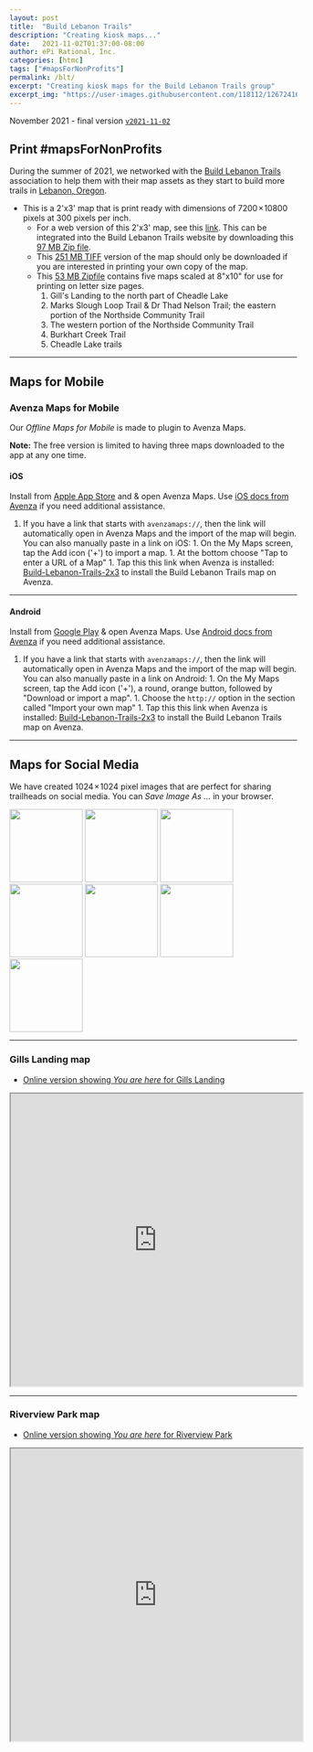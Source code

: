 ```yaml
---
layout: post
title:  "Build Lebanon Trails"
description: "Creating kiosk maps..."
date:   2021-11-02T01:37:00-08:00
author: ePi Rational, Inc.
categories: [htmc]
tags: ["#mapsForNonProfits"]
permalink: /blt/
excerpt: "Creating kiosk maps for the Build Lebanon Trails group"
excerpt_img: "https://user-images.githubusercontent.com/118112/126724167-50e08d98-a3b1-461a-911a-1514885a0af8.png"
---
```


November 2021 - final version [`v2021-11-02`](https://github.com/roblabs/maps-for-non-profits/releases/tag/v2021-11-02)

## Print #mapsForNonProfits

During the summer of 2021, we networked with the [Build Lebanon Trails](https://BuildLebanonTrails.com) association to help them with their map assets as they start to build more trails in [Lebanon, Oregon](https://roblabs.com/97355).

* This is a 2'x3' map that is print ready with dimensions of 7200 × 10800 pixels at 300 pixels per inch.
  * For a web version of this 2'x3' map, see this [link](https://s3.us-west-2.amazonaws.com/com.roblabs.yellow-dog/tmp/blt/20211101/leaflet-2021.html).  This can be integrated into the Build Lebanon Trails website by downloading this [97 MB Zip file](https://github.com/roblabs/maps-for-non-profits/releases/download/v2021-11-02/BuildLebanonTrails.com-online-map.zip).
  * This [251 MB TIFF](https://github.com/roblabs/maps-for-non-profits/releases/download/v2021-11-02/Build-Lebanon-Trails-2x3.tif) version of the map should only be downloaded if you are interested in printing your own copy of the map.
  * This [53 MB Zipfile](https://github.com/roblabs/maps-for-non-profits/releases/download/v2021-11-02/Build-Lebanon-Trails-8x10.zip) contains five maps scaled at 8"x10" for use for printing on letter size pages.
    1. Gill's Landing to the north part of Cheadle Lake
    2. Marks Slough Loop Trail & Dr Thad Nelson Trail; the eastern portion of the Northside Community Trail
    3. The western portion of the Northside Community Trail
    4. Burkhart Creek Trail
    5. Cheadle Lake trails


---

## Maps for Mobile

### Avenza Maps for Mobile

Our *Offline Maps for Mobile* is made to plugin to Avenza Maps.

**Note:** The free version is limited to having three maps downloaded to the app at any one time.

#### iOS

Install from [Apple App Store](https://apps.apple.com/us/app/avenza-maps/id388424049) and & open Avenza Maps.  Use [iOS docs from Avenza](https://support.avenzamaps.com/hc/en-us/articles/360035432331-Importing-maps-from-custom-locations) if you need additional assistance.
  1. If you have a link that starts with `avenzamaps://`, then the link will automatically open in Avenza Maps and the import of the map will begin.  You can also manually paste in a link on iOS:
    1. On the My Maps screen, tap the Add icon ('+') to import a map.
    1. At the bottom choose "Tap to enter a URL of a Map"
    1. Tap this this link when Avenza is installed: [Build-Lebanon-Trails-2x3](avenzamaps://github.com/roblabs/maps-for-non-profits/releases/download/v2021-11-02/Build-Lebanon-Trails-2x3.tif) to install the Build Lebanon Trails map on Avenza.


---

#### Android

Install from [Google Play](https://play.google.com/store/apps/details?id=com.Avenza) & open Avenza Maps.  Use [Android docs from Avenza](https://support.avenzamaps.com/hc/en-us/articles/360034714392-Importing-maps-from-custom-locations) if you need additional assistance.
  1. If you have a link that starts with `avenzamaps://`, then the link will automatically open in Avenza Maps and the import of the map will begin.  You can also manually paste in a link on Android:
    1. On the My Maps screen, tap the Add icon ('+'), a round, orange button, followed by "Download or import a map".
    1. Choose the `http://` option in the section called "Import your own map"
    1. Tap this this link when Avenza is installed: [Build-Lebanon-Trails-2x3](avenzamaps://github.com/roblabs/maps-for-non-profits/releases/download/v2021-11-02/Build-Lebanon-Trails-2x3.tif) to install the Build Lebanon Trails map on Avenza.

---

## Maps for Social Media

We have created 1024 × 1024 pixel images that are perfect for sharing trailheads on social media.  You can *Save Image As ...* in your browser.

<img width="128px" src="https://github.com/roblabs/maps-for-non-profits/releases/download/v2021-11-02/BuildLebanonTrails-Facebook-3.png">
<img width="128px" src="https://github.com/roblabs/maps-for-non-profits/releases/download/v2021-11-02/BuildLebanonTrails-Facebook-4.png">
<img width="128px" src="https://github.com/roblabs/maps-for-non-profits/releases/download/v2021-11-02/BuildLebanonTrails-Facebook-6.png">
<img width="128px" src="https://github.com/roblabs/maps-for-non-profits/releases/download/v2021-11-02/BuildLebanonTrails-Facebook-11.png">
<img width="128px" src="https://github.com/roblabs/maps-for-non-profits/releases/download/v2021-11-02/BuildLebanonTrails-Facebook-13.png">
<img width="128px" src="https://github.com/roblabs/maps-for-non-profits/releases/download/v2021-11-02/BuildLebanonTrails-Facebook-15.png">
<img width="128px" src="https://github.com/roblabs/maps-for-non-profits/releases/download/v2021-11-02/BuildLebanonTrails-Facebook-18.png">

---

### Gills Landing map

<!-- * 251 MB TIFF for printing, [Build-Lebanon-Trails-2x3-Gill.tif](https://s3.us-west-2.amazonaws.com/com.roblabs.yellow-dog/blt/Build-Lebanon-Trails-2x3-Gill.tif) -->
* [Online version showing *You are here* for Gills Landing](https://tiles.rdnt.io/preview?url=https%3A%2F%2Fs3.us-west-2.amazonaws.com%2Fcom.roblabs.yellow-dog%2Fblt%2FBuild-Lebanon-Trails-2x3-Gill.JPEG.tif&rgb=1%2C2%2C3&nodata=&resample=cubic#14/44.5306/-122.8868)

<iframe allowfullscreen="true" mozallowfullscreen="true" webkitallowfullscreen="true"
style="height: 512px; width: 512px;"
src="https://tiles.rdnt.io/preview?url=https%3A%2F%2Fs3.us-west-2.amazonaws.com%2Fcom.roblabs.yellow-dog%2Fblt%2FBuild-Lebanon-Trails-2x3-Gill.JPEG.tif&rgb=1%2C2%2C3&nodata=&resample=#14/44.5393/-122.9059">
  <p>Your browser does not support iframes.</p>
</iframe>

---

### Riverview Park map

<!-- * 251 MB TIFF for printing, [Build-Lebanon-Trails-2x3-Riverview.tif](https://s3.us-west-2.amazonaws.com/com.roblabs.yellow-dog/blt/Build-Lebanon-Trails-2x3-Riverview.tif) -->
* [Online version showing *You are here* for Riverview Park](https://tiles.rdnt.io/preview?url=https%3A%2F%2Fs3.us-west-2.amazonaws.com%2Fcom.roblabs.yellow-dog%2Fblt%2FBuild-Lebanon-Trails-2x3-Riverview.JPEG.tif&rgb=1%2C2%2C3&nodata=&resample=cubic#14/44.5306/-122.8868)

<iframe allowfullscreen="true" mozallowfullscreen="true" webkitallowfullscreen="true"
style="height: 512px; width: 512px;"
src="https://tiles.rdnt.io/preview?url=https%3A%2F%2Fs3.us-west-2.amazonaws.com%2Fcom.roblabs.yellow-dog%2Fblt%2FBuild-Lebanon-Trails-2x3-Riverview.JPEG.tif&rgb=1%2C2%2C3&nodata=&resample=#14/44.5393/-122.9059">
  <p>Your browser does not support iframes.</p>
</iframe>
